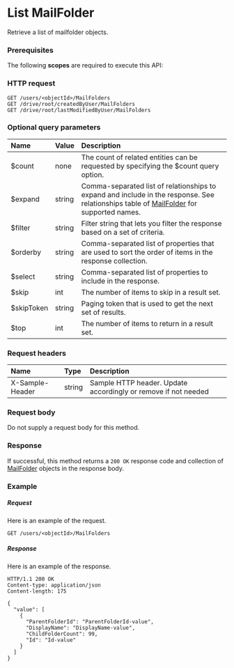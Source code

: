 # List MailFolder

Retrieve a list of mailfolder objects.
### Prerequisites
The following **scopes** are required to execute this API: 
### HTTP request
<!-- { "blockType": "ignored" } -->
```http
GET /users/<objectId>/MailFolders
GET /drive/root/createdByUser/MailFolders
GET /drive/root/lastModifiedByUser/MailFolders
```
### Optional query parameters
|Name|Value|Description|
|:---------------|:--------|:-------|
|$count|none|The count of related entities can be requested by specifying the $count query option.|
|$expand|string|Comma-separated list of relationships to expand and include in the response. See relationships table of [MailFolder](../resources/mailfolder.md) for supported names. |
|$filter|string|Filter string that lets you filter the response based on a set of criteria.|
|$orderby|string|Comma-separated list of properties that are used to sort the order of items in the response collection.|
|$select|string|Comma-separated list of properties to include in the response.|
|$skip|int|The number of items to skip in a result set.|
|$skipToken|string|Paging token that is used to get the next set of results.|
|$top|int|The number of items to return in a result set.|

### Request headers
| Name       | Type | Description|
|:-----------|:------|:----------|
| X-Sample-Header  | string  | Sample HTTP header. Update accordingly or remove if not needed|

### Request body
Do not supply a request body for this method.
### Response
If successful, this method returns a `200 OK` response code and collection of [MailFolder](../resources/mailfolder.md) objects in the response body.
### Example
##### Request
Here is an example of the request.
<!-- {
  "blockType": "request",
  "name": "get_mailfolders"
}-->
```http
GET /users/<objectId>/MailFolders
```
##### Response
Here is an example of the response.
<!-- {
  "blockType": "response",
  "truncated": false,
  "@odata.type": "microsoft.graph.mailfolder",
  "isCollection": true
} -->
```http
HTTP/1.1 200 OK
Content-type: application/json
Content-length: 175

{
  "value": [
    {
      "ParentFolderId": "ParentFolderId-value",
      "DisplayName": "DisplayName-value",
      "ChildFolderCount": 99,
      "Id": "Id-value"
    }
  ]
}
```

<!-- uuid: 8fcb5dbc-d5aa-4681-8e31-b001d5168d79
2015-10-25 14:57:30 UTC -->
<!-- {
  "type": "#page.annotation",
  "description": "List MailFolder",
  "keywords": "",
  "section": "documentation",
  "tocPath": ""
}-->